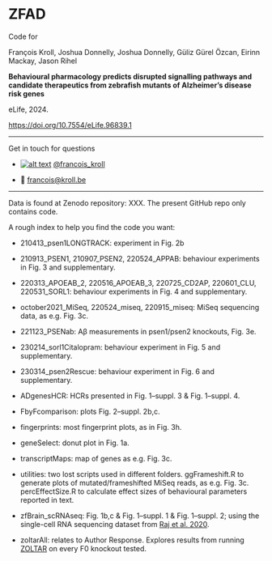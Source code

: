 # ZFAD

Code for

François Kroll, Joshua Donnelly, Joshua Donnelly, Güliz Gürel Özcan, Eirinn Mackay, Jason Rihel

**Behavioural pharmacology predicts disrupted signalling pathways and candidate therapeutics from zebrafish mutants of Alzheimer’s disease risk genes**

eLife, 2024.

https://doi.org/10.7554/eLife.96839.1

___

Get in touch for questions

  * [![alt text][1.2]][1] [@francois_kroll](https://twitter.com/francois_kroll)

  * :email: francois@kroll.be

<!-- icons with padding -->
[1.1]: http://i.imgur.com/tXSoThF.png (twitter icon with padding)

<!-- icons without padding -->
[1.2]: http://i.imgur.com/wWzX9uB.png (twitter icon without padding)

<!-- links to your social media accounts -->
[1]: https://twitter.com/francois_kroll

___

Data is found at Zenodo repository: XXX. The present GitHub repo only contains code.

A rough index to help you find the code you want:

* 210413_psen1LONGTRACK: experiment in Fig. 2b

* 210913_PSEN1, 210907_PSEN2, 220524_APPAB: behaviour experiments in Fig. 3 and supplementary.

* 220313_APOEAB_2, 220516_APOEAB_3, 220725_CD2AP, 220601_CLU, 220531_SORL1: behaviour experiments in Fig. 4 and supplementary.

* october2021_MiSeq, 220524_miseq, 220915_miseq: MiSeq sequencing data, as e.g. Fig. 3c.

* 221123_PSENab: Aβ measurements in psen1/psen2 knockouts, Fig. 3e.

* 230214_sorl1Citalopram: behaviour experiment in Fig. 5 and supplementary.

* 230314_psen2Rescue: behaviour experiment in Fig. 6 and supplementary.

* ADgenesHCR: HCRs presented in Fig. 1–suppl. 3 & Fig. 1–suppl. 4.

* FbyFcomparison: plots Fig. 2–suppl. 2b,c.

* fingerprints: most fingerprint plots, as in Fig. 3h.

* geneSelect: donut plot in Fig. 1a.

* transcriptMaps: map of genes as e.g. Fig. 3c.

* utilities: two lost scripts used in different folders. ggFrameshift.R to generate plots of mutated/frameshifted MiSeq reads, as e.g. Fig. 3c. percEffectSize.R to calculate effect sizes of behavioural parameters reported in text.

* zfBrain_scRNAseq: Fig. 1b,c & Fig. 1–suppl. 1 & Fig. 1–suppl. 2; using the single-cell RNA sequencing dataset from [Raj et al. 2020](https://doi.org/10.1016/j.neuron.2020.09.023).

* zoltarAll: relates to Author Response. Explores results from running [ZOLTAR](https://francoiskroll.shinyapps.io/zoltar/) on every F0 knockout tested.